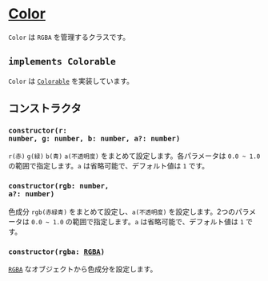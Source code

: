 # [Color](https://github.com/qratch/qratch/blob/master/src/Color/Color.ts)

`Color` は `RGBA` を管理するクラスです。

## `implements Colorable`

`Color` は [`Colorable`](../interfaces/Colorable.md) を実装しています。

## コンストラクタ

### <code>constructor(r: number, g: number, b: number, a?: number)</code>

`r(赤)` `g(緑)` `b(青)` `a(不透明度)` をまとめて設定します。各パラメータは `0.0 ~ 1.0` の範囲で指定します。`a` は省略可能で、デフォルト値は `1` です。

### <code>constructor(rgb: number, a?: number)</code>

色成分 `rgb(赤緑青)` をまとめて設定し、`a(不透明度)` を設定します。2つのパラメータは `0.0 ~ 1.0` の範囲で指定します。`a` は省略可能で、デフォルト値は `1` です。

### <code>constructor(rgba: [RGBA](../types/RGBA.md))</code>

[`RGBA`](../types/RGBA.md) なオブジェクトから色成分を設定します。


